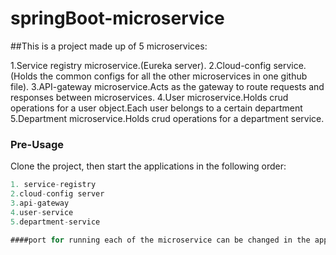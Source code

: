 # springBoot-microservice

##This is a project made up of 5 microservices:

1.Service registry microservice.(Eureka server).
2.Cloud-config service.(Holds the common configs for all the other microservices in one github file).
3.API-gateway microservice.Acts as the gateway to route requests and responses between microservices.
4.User microservice.Holds crud operations for a user object.Each user belongs to a certain department
5.Department microservice.Holds crud operations for a department service.

### Pre-Usage
Clone the project,
then start the applications in the following order:
```java
1. service-registry
2.cloud-config server
3.api-gateway
4.user-service
5.department-service

####port for running each of the microservice can be changed in the application.properties file
